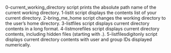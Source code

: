 0-current_working_directory script prints the absolute path name of the current working directory.
1-listit script displays the contents list of your current directory.
2-bring_me_home script changes the working directory to the user’s home directory.
3-listfiles script displays current directory contents in a long format.
4-listmorefiles script displays current directory contents, including hidden files (starting with .).
5-listfilesdigitonly script displays current directory contents with user and group IDs displayed numerically.
